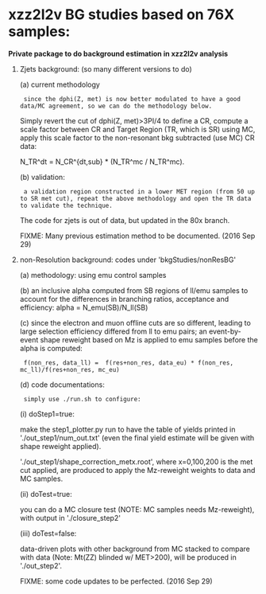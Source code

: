 # xzz2l2v BG studies based on 76X samples:

**Private package to do background estimation in xzz2l2v analysis**

1. Zjets background: (so many different versions to do)

   (a) current methodology
    
    	since the dphi(Z, met) is now better modulated to have a good data/MC agreement, so we can do the methodology below.

	Simply revert the cut of dphi(Z, met)>3PI/4 to define a CR, compute a scale factor between CR and Target Region (TR, which is SR) using MC,
	apply this scale factor to the non-resonant bkg subtracted (use MC) CR data:

	N_TR^dt = N_CR^{dt,sub} * (N_TR^mc / N_TR^mc).


   (b) validation:
     
     	a validation region constructed in a lower MET region (from 50 up to SR met cut), repeat the above methodology and open the TR data to validate the technique.

	The code for zjets is out of data, but updated in the 80x branch.

   FIXME: Many previous estimation method to be documented. (2016 Sep 29)
    
2. non-Resolution background:
    codes under 'bkgStudies/nonResBG'
    
    (a) methodology: using emu control samples
    
    (b) an inclusive alpha computed from SB regions of ll/emu samples to account for the differences in branching ratios, acceptance and efficiency: 
    	alpha = N_emu(SB)/N_ll(SB)
	
    (c) since the electron and muon offline cuts are so different, leading to large selection efficiency differed from ll to emu pairs;
    	an event-by-event shape reweight based on Mz is applied to emu samples before the alpha is computed:
	
    	f(non_res, data_ll) =  f(res+non_res, data_eu) * f(non_res, mc_ll)/f(res+non_res, mc_eu)
        
    (d) code documentations:
    
    	simply use ./run.sh to configure:
	
	(i) doStep1=true:
	
	make the step1_plotter.py run to have the table of yields printed in './out_step1/num_out.txt'
	(even the final yield estimate will be given with shape reweight applied).
	
	'./out_step1/shape_correction_metx.root', where x=0,100,200 is the met cut applied,
	are produced to apply the Mz-reweight weights to data and MC samples.
	
	(ii) doTest=true:
	
	you can do a MC closure test (NOTE: MC samples needs Mz-reweight), with output in './closure_step2'
	
	(iii) doTest=false:
	
	data-driven plots with other background from MC stacked to compare with data (Note: Mt(ZZ) blinded w/ MET>200), will be produced in './out_step2'.

    FIXME: some code updates to be perfected. (2016 Sep 29)